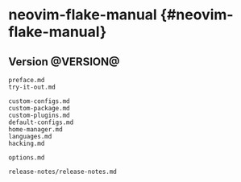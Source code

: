 # neovim-flake-manual {#neovim-flake-manual}

## Version @VERSION@

```{=include=} preface
preface.md
try-it-out.md
```

```{=include=} parts
custom-configs.md
custom-package.md
custom-plugins.md
default-configs.md
home-manager.md
languages.md
hacking.md
```

```{=include=} appendix html:into-file=//options.html
options.md
```

```{=include=} appendix html:into-file=//release-notes.html
release-notes/release-notes.md
```
